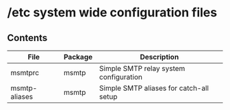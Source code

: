 # /etc system wide configuration files

## Contents

|       File      |      Package      |                   Description                             |
|-----------------|-------------------|-----------------------------------------------------------|
|msmtprc          | msmtp             | Simple SMTP relay system configuration                    |
|msmtp-aliases    | msmtp             | Simple SMTP aliases for catch-all setup                   |


